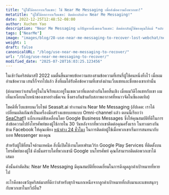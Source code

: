 ```yaml
---
title: "ผู้ใช้ได้ออกจากเว็บแชท: ใช้ Near Me Messaging เพื่อส่งข้อความถึงพวกเขา!"
metatitle: "ผู้ใช้ได้ออกจากเว็บแชท: ติดต่อกลับด้วย Near Me Messaging!"
date: 2022-12-25T12:48:52-08:00
author: Xuchen Yao
description: "Near Me Messaging แก้ปัญหาหนึ่งของเว็บแชท: ติดต่อกลับผู้ใช้ของคุณได้แม้ *หลังจาก* ที่พวกเขาออกจากบทสนทนาไปแล้ว"
tags: ["NearMe"]
image: "images/blog/28-use-near-me-messaging-to-recover-lost-webchat/near-me-messaging-google-business-messages-recover-webchat.png"
weight: 1
draft: false
canonicalURL: "/blog/use-near-me-messaging-to-recover/"
url: "/blog/use-near-me-messaging-to-recover/"
modified_date: "2025-07-28T16:03:25.123456"
---
```


ในเช้าวันคริสต์มาสปี 2022 ผมตื่นขึ้นมาพบข้อความสองสามข้อความที่เฮนรี่ผู้ใช้คนหนึ่งทิ้งไว้ เมื่อผมอ่านข้อความ เฮนรี่ก็จากไปแล้ว สิ่งที่ผมได้รับคือข้อความที่เขาส่งผ่านเว็บแชทและชื่อของเขาเท่านั้น

(ต่อมาพบว่าเฮนรี่อยู่ในไนจีเรียและอยู่ในเขตเวลาที่แตกต่างกันโดยสิ้นเชิง เมื่อผมวิดีโอแชทกับเขา ผมเห็นเหงื่อบนใบหน้าของเขาอย่างชัดเจน ซึ่งตรงกันข้ามกับสภาพอากาศที่หนาวจัดในซีแอตเทิล)

โชคดีที่เว็บแชทบนเว็บไซต์ Seasalt.ai ทำงานผ่าน Near Me Messaging (อัปเดต: เราได้เปลี่ยนผลิตภัณฑ์เป็นเครื่องมือสร้างแชทบอทแบบ Omni-channel แล้ว ตอนนี้เรียกว่า [SeaChat](https://chat.seasalt.ai/?utm_source=blog)!) แบ็กเอนด์ขับเคลื่อนโดย Google Business Messages ซึ่งให้คุณสมบัติที่ดีในการส่งข้อความไปยังโทรศัพท์ของผู้ใช้ภายใน 30 วันหลังจากที่พวกเขาติดต่อคุณครั้งแรก ในทางตรงกันข้าม Facebook ให้คุณเพียง [หน้าต่าง 24 ชั่วโมง](https://developers.facebook.com/docs/messenger-platform/policy/policy-overview/) ในการติดต่อผู้ใช้เมื่อพวกเขาเริ่มการสนทนากับบอท Messenger ของคุณ

สำหรับผู้ใช้ที่สนใจด้านเทคนิค สิ่งนี้เปิดใช้งานโดยเฟรมเวิร์ก Google Play Services ที่ติดตั้งบนโทรศัพท์ของผู้ใช้ ดังนั้นตราบใดที่พวกเขามี Google บนโทรศัพท์ คุณก็สามารถติดต่อพวกเขาได้เสมอ

ดังนั้นคำตัดสิน: Near Me Messaging มีคุณสมบัติที่ยอดเยี่ยมในการดึงดูดลูกค้าเป้าหมายที่หายไป

อะไรคือของขวัญคริสต์มาสที่ดีกว่าสำหรับธุรกิจนอกเหนือจากลูกค้าเป้าหมายที่กลับมาและแชทสนุกๆ กับพวกเขาในทวีปอื่น?